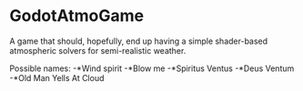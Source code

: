 # GodotAtmoGame
A game that should, hopefully, end up having a simple shader-based atmospheric solvers for semi-realistic weather.

Possible names:
-*Wind spirit
-*Blow me
-*Spiritus Ventus
-*Deus Ventum
-*Old Man Yells At Cloud
